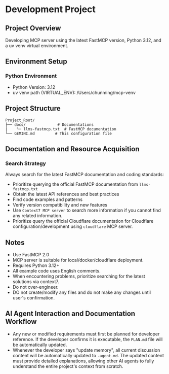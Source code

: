 # Development Project

## Project Overview
Developing MCP server using the latest FastMCP version, Python 3.12, and a uv venv virtual environment.

## Environment Setup

### Python Environment
- Python Version: 3.12
- uv venv path (VIRTUAL_ENV): /Users/chunming/mcp-venv


## Project Structure
```
Project_Root/
├── docs/              # Documentations
|    └─ llms-fastmcp.txt  # FastMCP documentation
└── GEMINI.md         # This configuration file
```

## Documentation and Resource Acquisition

### Search Strategy
Always search for the latest FastMCP documentation and coding standards:
- Prioritize querying the official FastMCP documentation from `llms-fastmcp.txt`
- Obtain the latest API references and best practices
- Find code examples and patterns
- Verify version compatibility and new features
- Use `Context7 MCP server` to search more information if you cannot find any related information.
- Prioritize query the official Cloudflare documentation for Cloudflare configuration/development using `cloudflare` MCP server.


## Notes
- Use FastMCP 2.0
- MCP server is suitable for local/docker/cloudflare deployment.
- Requires Python 3.12+
- All example code uses English comments.
- When encountering problems, prioritize searching for the latest solutions via context7.
- Do not over-engineer.
- DO not create/modify any files and do not make any changes until user's confirmation.

## AI Agent Interaction and Documentation Workflow
- Any new or modified requirements must first be planned for developer reference. If the developer confirms it is executable, the `PLAN.md` file will be automatically updated.
- Whenever the developer says "update memory", all current discussion content will be automatically updated to `.agent.md`. The updated content must provide detailed explanations, allowing other AI agents to fully understand the entire project's context from scratch.

